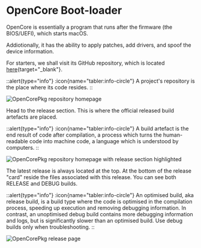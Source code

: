 # OpenCore Boot-loader

OpenCore is essentially a program that runs after the firmware (the BIOS/UEFI), which starts macOS.

Addiotionally, it has the ability to apply patches, add drivers, and spoof the device information.

For starters, we shall visit its GitHub repository, which is located [here](https://github.com/Acidanthera/OpenCorePkg){target="_blank"}.

::alert{type="info"}
:icon{name="tabler:info-circle"} A project's repository is the place where its code resides.
::

![OpenCorePkg repository homepage](/images/screenshot-opencorepkg.png)

Head to the release section. This is where the official released build artefacts are placed.

::alert{type="info"}
:icon{name="tabler:info-circle"} A build artefact is the end result of code after compilation, a process which turns the human-readable code into machine code, a language which is understood by computers.
::

![OpenCorePkg repository homepage with release section highlighted](/images/screenshot-opencorepkg-release-section.png)

The latest release is always located at the top. At the bottom of the release "card" reside the files associated with this release. You can see both RELEASE and DEBUG builds.

::alert{type="info"}
:icon{name="tabler:info-circle"} An optimised build, aka release build, is a build type where the code is optimised in the compilation process, speeding up execution and removing debugging information. In contrast, an unoptimised debug build contains more debugging information and logs, but is significantly slower than an optimised build. Use debug builds only when troubleshooting.
::

![OpenCorePkg release page](/images/screenshot-opencorepkg-release-page.png)

